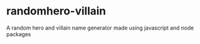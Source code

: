 # randomhero-villain
A random hero and villain name generator made using javascript and node packages
